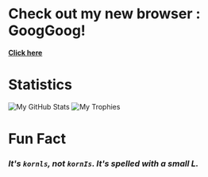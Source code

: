 # Check out my new browser : GoogGoog!
**[Click here](https://kornls.github.io/googgoog)**

# Statistics
![My GitHub Stats](https://github-readme-stats.vercel.app/api?username=kornls&count_private=true&theme=dark)
![My Trophies](https://github-profile-trophy.vercel.app/?username=KornLS&theme=onestar&no-bg=true&no-frame=true)

# Fun Fact
### ***It's `kornls`, not `kornIs`. It's spelled with a small L.***

